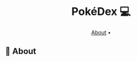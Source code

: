 <h1 align="center" style="font-weight: bold;">PokéDex 💻</h1>

<p align="center">
   <a href="#about">About</a> • 
</p>

<h2 id="started">📌 About</h2>
